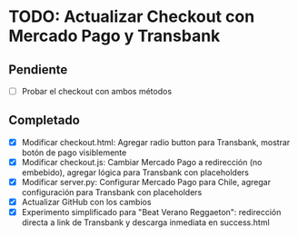 # TODO: Actualizar Checkout con Mercado Pago y Transbank

## Pendiente
- [ ] Probar el checkout con ambos métodos

## Completado
- [x] Modificar checkout.html: Agregar radio button para Transbank, mostrar botón de pago visiblemente
- [x] Modificar checkout.js: Cambiar Mercado Pago a redirección (no embebido), agregar lógica para Transbank con placeholders
- [x] Modificar server.py: Configurar Mercado Pago para Chile, agregar configuración para Transbank con placeholders
- [x] Actualizar GitHub con los cambios
- [x] Experimento simplificado para "Beat Verano Reggaeton": redirección directa a link de Transbank y descarga inmediata en success.html

